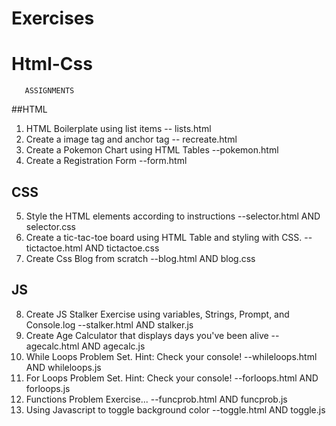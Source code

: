 # Exercises
# Html-Css  
       ASSIGNMENTS
##HTML
1. HTML Boilerplate using list items -- lists.html
2. Create a image tag and anchor tag -- recreate.html
3. Create a Pokemon Chart using HTML Tables  --pokemon.html
4. Create a Registration Form --form.html
## CSS
5. Style the HTML elements according to  instructions --selector.html AND selector.css
6. Create a tic-tac-toe board using HTML Table and styling with CSS. --tictactoe.html AND tictactoe.css
7. Create Css Blog from scratch --blog.html AND blog.css
## JS
8. Create JS Stalker Exercise using variables, Strings, Prompt, and Console.log --stalker.html AND stalker.js
9. Create Age Calculator that displays days you've been alive --agecalc.html AND agecalc.js
10. While Loops Problem Set. Hint: Check your console! --whileloops.html AND whileloops.js
11. For Loops Problem Set.   Hint: Check your console! --forloops.html AND forloops.js
12. Functions Problem Exercise... --funcprob.html AND funcprob.js
13. Using Javascript to toggle background color --toggle.html AND toggle.js
